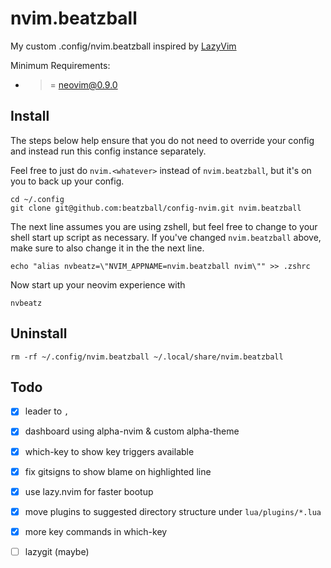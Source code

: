 # nvim.beatzball

My custom .config/nvim.beatzball inspired by [LazyVim](https://github.com/LazyVim/LazyVim)

Minimum Requirements:
- >= neovim@0.9.0

## Install

The steps below help ensure that you do not need to override your config and instead run this config instance separately. 

Feel free to just do `nvim.<whatever>` instead of `nvim.beatzball`, but it's on you to back up your config.

```shell
cd ~/.config
git clone git@github.com:beatzball/config-nvim.git nvim.beatzball
```

The next line assumes you are using zshell, but feel free to change to your shell start up script as necessary. If you've changed `nvim.beatzball` above, make sure to also change it in the the next line.

```shell
echo "alias nvbeatz=\"NVIM_APPNAME=nvim.beatzball nvim\"" >> .zshrc
```

Now start up your neovim experience with
```shell
nvbeatz
```

## Uninstall

```shell
rm -rf ~/.config/nvim.beatzball ~/.local/share/nvim.beatzball
```

## Todo

- [x] leader to `,`
- [x] dashboard using alpha-nvim & custom alpha-theme
- [x] which-key to show key triggers available
- [x] fix gitsigns to show blame on highlighted line
- [x] use lazy.nvim for faster bootup
- [x] move plugins to suggested directory structure under `lua/plugins/*.lua`
- [x] more key commands in which-key
- [ ] lazygit (maybe)

